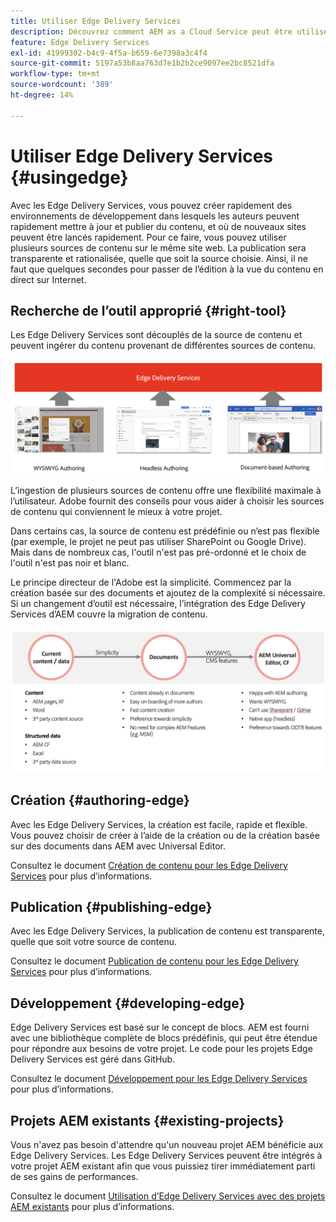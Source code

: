 ```yaml
---
title: Utiliser Edge Delivery Services
description: Découvrez comment AEM as a Cloud Service peut être utilisé avec les Edge Delivery Services.
feature: Edge Delivery Services
exl-id: 41999302-b4c9-4f5a-b659-6e7398a3c4f4
source-git-commit: 5197a53b8aa763d7e1b2b2ce9097ee2bc8521dfa
workflow-type: tm+mt
source-wordcount: '389'
ht-degree: 14%

---
```



# Utiliser Edge Delivery Services {#usingedge}

Avec les Edge Delivery Services, vous pouvez créer rapidement des environnements de développement dans lesquels les auteurs peuvent rapidement mettre à jour et publier du contenu, et où de nouveaux sites peuvent être lancés rapidement. Pour ce faire, vous pouvez utiliser plusieurs sources de contenu sur le même site web. La publication sera transparente et rationalisée, quelle que soit la source choisie. Ainsi, il ne faut que quelques secondes pour passer de l’édition à la vue du contenu en direct sur Internet.

## Recherche de l’outil approprié {#right-tool}

Les Edge Delivery Services sont découplés de la source de contenu et peuvent ingérer du contenu provenant de différentes sources de contenu.

![Sources de contenu pour la diffusion Edge](assets/content-sources.png)

L’ingestion de plusieurs sources de contenu offre une flexibilité maximale à l’utilisateur. Adobe fournit des conseils pour vous aider à choisir les sources de contenu qui conviennent le mieux à votre projet.

Dans certains cas, la source de contenu est prédéfinie ou n’est pas flexible (par exemple, le projet ne peut pas utiliser SharePoint ou Google Drive). Mais dans de nombreux cas, l&#39;outil n&#39;est pas pré-ordonné et le choix de l&#39;outil n&#39;est pas noir et blanc.

Le principe directeur de l&#39;Adobe est la simplicité. Commencez par la création basée sur des documents et ajoutez de la complexité si nécessaire. Si un changement d’outil est nécessaire, l’intégration des Edge Delivery Services d’AEM couvre la migration de contenu.

![Flexibilité de la source de contenu](assets/content-source-flexiblity.png)

## Création {#authoring-edge}

Avec les Edge Delivery Services, la création est facile, rapide et flexible. Vous pouvez choisir de créer à l’aide de la création ou de la création basée sur des documents dans AEM avec Universal Editor.

Consultez le document [Création de contenu pour les Edge Delivery Services](authoring.md) pour plus d’informations.

## Publication {#publishing-edge}

Avec les Edge Delivery Services, la publication de contenu est transparente, quelle que soit votre source de contenu.

Consultez le document [Publication de contenu pour les Edge Delivery Services](publishing.md) pour plus d’informations.

## Développement {#developing-edge}

Edge Delivery Services est basé sur le concept de blocs. AEM est fourni avec une bibliothèque complète de blocs prédéfinis, qui peut être étendue pour répondre aux besoins de votre projet. Le code pour les projets Edge Delivery Services est géré dans GitHub.

Consultez le document [Développement pour les Edge Delivery Services](developing.md) pour plus d’informations.

## Projets AEM existants {#existing-projects}

Vous n&#39;avez pas besoin d&#39;attendre qu&#39;un nouveau projet AEM bénéficie aux Edge Delivery Services. Les Edge Delivery Services peuvent être intégrés à votre projet AEM existant afin que vous puissiez tirer immédiatement parti de ses gains de performances.

Consultez le document [Utilisation d’Edge Delivery Services avec des projets AEM existants](existing-projects.md) pour plus d’informations.
